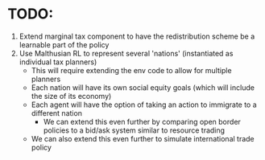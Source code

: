# TODO:
1) Extend marginal tax component to have the redistribution scheme be a learnable part of the policy
2) Use Malthusian RL to represent several 'nations' (instantiated as individual tax planners)
    - This will require extending the env code to allow for multiple planners
    - Each nation will have its own social equity goals (which will include the size of its economy)
    - Each agent will have the option of taking an action to immigrate to a different nation
        - We can extend this even further by comparing open border policies to a bid/ask system similar to resource trading
    - We can also extend this even further to simulate international trade policy
